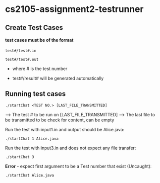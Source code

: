 # cs2105-assignment2-testrunner

## Create Test Cases
#### test cases must be of the format
`test#/test#.in`

`test#/test#.out`

- where # is the test number 

- test#/result# will be generated automatically

## Running test cases
`./startChat <TEST NO.> [LAST_FILE_TRANSMITTED]`

<TEST NO.> --> The test # to be run on
[LAST_FILE_TRANSMITTED] --> The last file to be transmitted to be check for content, can be empty


Run the test with input1.in and output should be Alice.java:

`./startChat 1 Alice.java` 

Run the test with input3.in and does not expect any file transfer:

`./startChat 3` 

**Error** - expect first argument to be a Test number that exist (Uncaught):

`./startChat Alice.java`
